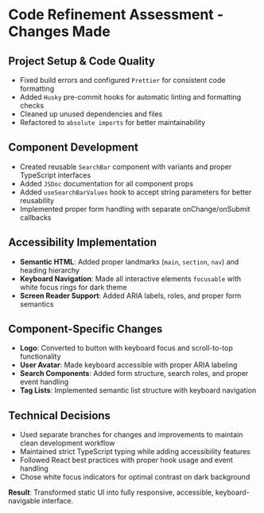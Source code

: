 # Code Refinement Assessment - Changes Made

## Project Setup & Code Quality

- Fixed build errors and configured `Prettier` for consistent code formatting
- Added `Husky` pre-commit hooks for automatic linting and formatting checks
- Cleaned up unused dependencies and files
- Refactored to `absolute imports` for better maintainability

## Component Development

- Created reusable `SearchBar` component with variants and proper TypeScript interfaces
- Added `JSDoc` documentation for all component props
- Added `useSearchBarValues` hook to accept string parameters for better reusability
- Implemented proper form handling with separate onChange/onSubmit callbacks

## Accessibility Implementation

- **Semantic HTML**: Added proper landmarks (`main`, `section`, `nav`) and heading hierarchy
- **Keyboard Navigation**: Made all interactive elements `focusable` with white focus rings for dark theme
- **Screen Reader Support**: Added ARIA labels, roles, and proper form semantics

## Component-Specific Changes

- **Logo**: Converted to button with keyboard focus and scroll-to-top functionality
- **User Avatar**: Made keyboard accessible with proper ARIA labeling
- **Search Components**: Added form structure, search roles, and proper event handling
- **Tag Lists**: Implemented semantic list structure with keyboard navigation

## Technical Decisions

- Used separate branches for changes and improvements to maintain clean development workflow
- Maintained strict TypeScript typing while adding accessibility features
- Followed React best practices with proper hook usage and event handling
- Chose white focus indicators for optimal contrast on dark background

**Result**: Transformed static UI into fully responsive, accessible, keyboard-navigable interface.
